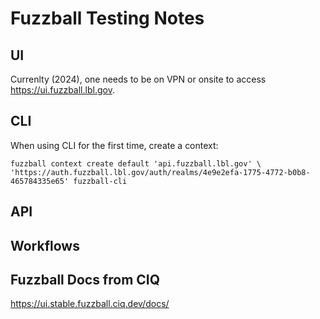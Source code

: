 # Fuzzball Testing Notes

## UI

Currenlty (2024), one needs to be on VPN or onsite to access https://ui.fuzzball.lbl.gov.

## CLI

When using CLI for the first time, create a context:
```
fuzzball context create default 'api.fuzzball.lbl.gov' \
'https://auth.fuzzball.lbl.gov/auth/realms/4e9e2efa-1775-4772-b0b8-465784335e65' fuzzball-cli
```

## API

## Workflows

## Fuzzball Docs from CIQ
https://ui.stable.fuzzball.ciq.dev/docs/
